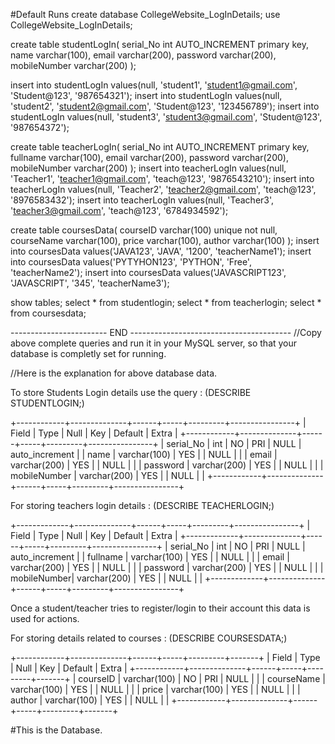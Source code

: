 
#Default Runs
create database CollegeWebsite_LogInDetails;
use CollegeWebsite_LogInDetails;

create table studentLogIn(
	serial_No int AUTO_INCREMENT primary key,
	name varchar(100),
    email varchar(200),
    password varchar(200),
    mobileNumber varchar(200)
	);

insert into studentLogIn values(null, 'student1', 'student1@gmail.com', 'Student@123', '987654321');
insert into studentLogIn values(null, 'student2', 'student2@gmail.com', 'Student@123', '123456789');
insert into studentLogIn values(null, 'student3', 'student3@gmail.com', 'Student@123', '987654372');

create table teacherLogIn(
	serial_No int AUTO_INCREMENT primary key,
	fullname varchar(100),
    email varchar(200),
    password varchar(200),
    mobileNumber varchar(200)
	);
insert into  teacherLogIn values(null, 'Teacher1', 'teacher1@gmail.com', 'teach@123', '9876543210');
insert into  teacherLogIn values(null, 'Teacher2', 'teacher2@gmail.com', 'teach@123', '8976583432');
insert into  teacherLogIn values(null, 'Teacher3', 'teacher3@gmail.com', 'teach@123', '6784934592');

create table coursesData(
	courseID varchar(100) unique not null,
	courseName varchar(100),
    price varchar(100),
    author varchar(100)
    );
insert into coursesData values('JAVA123', 'JAVA', '1200', 'teacherName1');
insert into coursesData values('PYTYHON123', 'PYTHON', 'Free', 'teacherName2');
insert into coursesData values('JAVASCRIPT123', 'JAVASCRIPT', '345', 'teacherName3');

show tables;
select * from studentlogin;
select * from teacherlogin;
select * from coursesdata;

------------------------ END ----------------------------------------
//Copy above complete queries and run it in your MySQL server, so that your database is completly set for running.

//Here is the explanation for above database data.

To store Students Login details use the query : (DESCRIBE STUDENTLOGIN;)

+------------+--------------+------+-----+---------+----------------+
| Field      | Type         | Null | Key | Default | Extra          |
+------------+--------------+------+-----+---------+----------------+
| serial_No  | int          | NO   | PRI | NULL    | auto_increment |
| name       | varchar(100) | YES  |     | NULL    |                |
| email      | varchar(200) | YES  |     | NULL    |                |
| password   | varchar(200) | YES  |     | NULL    |                |
| mobileNumber | varchar(200) | YES |    | NULL    |                |
+------------+--------------+------+-----+---------+----------------+

For storing teachers login details : (DESCRIBE TEACHERLOGIN;)

+-------------+--------------+------+-----+---------+----------------+
| Field       | Type         | Null | Key | Default | Extra          |
+-------------+--------------+------+-----+---------+----------------+
| serial_No   | int          | NO   | PRI | NULL    | auto_increment |
| fullname    | varchar(100) | YES  |     | NULL    |                |
| email       | varchar(200) | YES  |     | NULL    |                |
| password    | varchar(200) | YES  |     | NULL    |                |
| mobileNumber| varchar(200) | YES  |     | NULL    |                |
+-------------+--------------+------+-----+---------+----------------+

Once a student/teacher tries to register/login to their account this data is used for actions.

For storing details related to courses : (DESCRIBE COURSESDATA;)

+------------+--------------+------+-----+---------+-------+
| Field      | Type         | Null | Key | Default | Extra |
+------------+--------------+------+-----+---------+-------+
| courseID   | varchar(100) | NO   | PRI | NULL    |       |
| courseName | varchar(100) | YES  |     | NULL    |       |
| price      | varchar(100) | YES  |     | NULL    |       |
| author     | varchar(100) | YES  |     | NULL    |       |
+------------+--------------+------+-----+---------+-------+
 

 #This is the Database.
